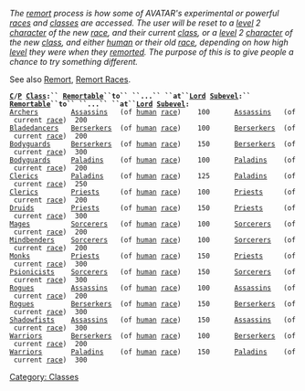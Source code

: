 *The [remort](Remort.md "wikilink") process is how some of AVATAR's
experimental or powerful [races](:Category:_Races.md "wikilink") and
[classes](:Category:_Classes.md "wikilink") are accessed. The user will
be reset to a [level](Level.md "wikilink") 2
[character](:Category:_Characters.md "wikilink") of the new
[race](:Category:_Races.md "wikilink"), and their current
[class](:Category:_Classes.md "wikilink"), or a
[level](Level.md "wikilink") 2
[character](:Category:_Characters.md "wikilink") of the new
[class](:Category:_Classes.md "wikilink"), and either
[human](Humans.md "wikilink") or their old
[race](:Category:_Races.md "wikilink"), depending on how high
[level](Level.md "wikilink") they were when they
[remorted](Remort.md "wikilink"). The purpose of this is to give people
a chance to try something different.*

See also [Remort](Remort.md "wikilink"), [Remort
Races](:Category:_Remort_Races.md "wikilink").

**[`C`](:Category:_Core_Classes.md "wikilink")`/`[`P`](:Category:_Prestige_Classes.md "wikilink")` `[`Class`](:Category:_Classes.md "wikilink")`:`` `[`Remortable`](Remort.md "wikilink")` ``to`` ``...`` ``at`` `[`Lord`](:Category:_Lord.md "wikilink")` `[`Subevel`](Sublevel.md "wikilink")`:`` `[`Remortable`](Remort.md "wikilink")` ``to`` ``...`` ``at`` `[`Lord`](:Category:_Lord.md "wikilink")` `[`Subevel`](Sublevel.md "wikilink")`:`**  
[`Archers`](:Category:_Archers.md "wikilink")`        `[`Assassins`](:Category:_Assassins.md "wikilink")`   (of `[`human`](Human.md "wikilink")` `[`race`](:Category:_Races.md "wikilink")`)    100      `[`Assassins`](:Category:_Assassins.md "wikilink")`   (of current `[`race`](:Category:_Races.md "wikilink")`)  200`  
[`Bladedancers`](:Category:_Bladedancers.md "wikilink")`   `[`Berserkers`](:Category:_Berserkers.md "wikilink")`  (of `[`human`](Human.md "wikilink")` `[`race`](:Category:_Races.md "wikilink")`)    100      `[`Berserkers`](:Category:_Berserkers.md "wikilink")`  (of current `[`race`](:Category:_Races.md "wikilink")`)  200`  
[`Bodyguards`](:Category:_Bodyguards.md "wikilink")`     `[`Berserkers`](:Category:_Berserkers.md "wikilink")`  (of `[`human`](Human.md "wikilink")` `[`race`](:Category:_Races.md "wikilink")`)    150      `[`Berserkers`](:Category:_Berserkers.md "wikilink")`  (of current `[`race`](:Category:_Races.md "wikilink")`)  300`  
[`Bodyguards`](:Category:_Bodyguards.md "wikilink")`     `[`Paladins`](:Category:_Paladins.md "wikilink")`    (of `[`human`](Human.md "wikilink")` `[`race`](:Category:_Races.md "wikilink")`)    100      `[`Paladins`](:Category:_Paladins.md "wikilink")`    (of current `[`race`](:Category:_Races.md "wikilink")`)  200`  
[`Clerics`](:Category:_Clerics.md "wikilink")`        `[`Paladins`](:Category:_Paladins.md "wikilink")`    (of `[`human`](Human.md "wikilink")` `[`race`](:Category:_Races.md "wikilink")`)    125      `[`Paladins`](:Category:_Paladins.md "wikilink")`    (of current `[`race`](:Category:_Races.md "wikilink")`)  250`  
[`Clerics`](:Category:_Clerics.md "wikilink")`        `[`Priests`](:Category:_Priests.md "wikilink")`     (of `[`human`](Human.md "wikilink")` `[`race`](:Category:_Races.md "wikilink")`)    100      `[`Priests`](:Category:_Priests.md "wikilink")`     (of current `[`race`](:Category:_Races.md "wikilink")`)  200`  
[`Druids`](:Category:_Druids.md "wikilink")`         `[`Priests`](:Category:_Priests.md "wikilink")`     (of `[`human`](Human.md "wikilink")` `[`race`](:Category:_Races.md "wikilink")`)    150      `[`Priests`](:Category:_Priests.md "wikilink")`     (of current `[`race`](:Category:_Races.md "wikilink")`)  300`  
[`Mages`](:Category:_Mages.md "wikilink")`          `[`Sorcerers`](:Category:_Sorcerers.md "wikilink")`   (of `[`human`](Human.md "wikilink")` `[`race`](:Category:_Races.md "wikilink")`)    100      `[`Sorcerers`](:Category:_Sorcerers.md "wikilink")`   (of current `[`race`](:Category:_Races.md "wikilink")`)  200`  
[`Mindbenders`](:Category:_Mindbenders.md "wikilink")`    `[`Sorcerers`](:Category:_Sorcerers.md "wikilink")`   (of `[`human`](Human.md "wikilink")` `[`race`](:Category:_Races.md "wikilink")`)    100      `[`Sorcerers`](:Category:_Sorcerers.md "wikilink")`   (of current `[`race`](:Category:_Races.md "wikilink")`)  200`  
[`Monks`](:Category:_Monks.md "wikilink")`          `[`Priests`](:Category:_Priests.md "wikilink")`     (of `[`human`](Human.md "wikilink")` `[`race`](:Category:_Races.md "wikilink")`)    150      `[`Priests`](:Category:_Priests.md "wikilink")`     (of current `[`race`](:Category:_Races.md "wikilink")`)  300`  
[`Psionicists`](:Category:_Psionicists.md "wikilink")`    `[`Sorcerers`](:Category:_Sorcerers.md "wikilink")`   (of `[`human`](Human.md "wikilink")` `[`race`](:Category:_Races.md "wikilink")`)    150      `[`Sorcerers`](:Category:_Sorcerers.md "wikilink")`   (of current `[`race`](:Category:_Races.md "wikilink")`)  300`  
[`Rogues`](:Category:_Rogues.md "wikilink")`         `[`Assassins`](:Category:_Assassins.md "wikilink")`   (of `[`human`](Human.md "wikilink")` `[`race`](:Category:_Races.md "wikilink")`)    100      `[`Assassins`](:Category:_Assassins.md "wikilink")`   (of current `[`race`](:Category:_Races.md "wikilink")`)  200`  
[`Rogues`](:Category:_Rogues.md "wikilink")`         `[`Berserkers`](:Category:_Berserkers.md "wikilink")`  (of `[`human`](Human.md "wikilink")` `[`race`](:Category:_Races.md "wikilink")`)    150      `[`Berserkers`](:Category:_Berserkers.md "wikilink")`  (of current `[`race`](:Category:_Races.md "wikilink")`)  300`  
[`Shadowfists`](:Category:_Shadowfists.md "wikilink")`    `[`Assassins`](:Category:_Assassins.md "wikilink")`   (of `[`human`](Human.md "wikilink")` `[`race`](:Category:_Races.md "wikilink")`)    150      `[`Assassins`](:Category:_Assassins.md "wikilink")`   (of current `[`race`](:Category:_Races.md "wikilink")`)  300`  
[`Warriors`](:Category:_Warriors.md "wikilink")`       `[`Berserkers`](:Category:_Berserkers.md "wikilink")`  (of `[`human`](Human.md "wikilink")` `[`race`](:Category:_Races.md "wikilink")`)    100      `[`Berserkers`](:Category:_Berserkers.md "wikilink")`  (of current `[`race`](:Category:_Races.md "wikilink")`)  200`  
[`Warriors`](:Category:_Warriors.md "wikilink")`       `[`Paladins`](:Category:_Paladins.md "wikilink")`    (of `[`human`](Human.md "wikilink")` `[`race`](:Category:_Races.md "wikilink")`)    150      `[`Paladins`](:Category:_Paladins.md "wikilink")`    (of current `[`race`](:Category:_Races.md "wikilink")`)  300`

[Category: Classes](Category:_Classes "wikilink")
